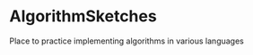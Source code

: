 AlgorithmSketches
=================

Place to practice implementing algorithms in various languages

